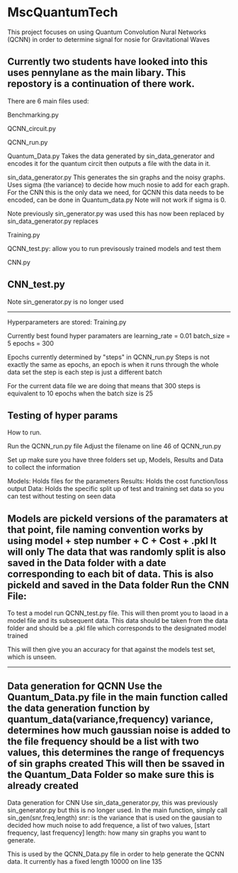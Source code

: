# MscQuantumTech
This project focuses on using Quantum Convolution Nural Networks (QCNN) in order to determine signal for nosie for Gravitational Waves

Currently two students have looked into this uses pennylane as the main libary. This repostory is a continuation of there work.
-----------------------------------------------------------------------------------------------------------------------------------------

There are 6 main files used:

Benchmarking.py

QCNN_circuit.py

QCNN_run.py

Quantum_Data.py
Takes the data generated by sin_data_generator and encodes it for the quantum circit then outputs a file with the data in it.

sin_data_generator.py
This generates the sin graphs and the noisy graphs. 
Uses sigma (the variance) to decide how much nosie to add for each graph.
For the CNN this is the only data we need, for QCNN this data needs to be encoded, can be done in Quantum_data.py
Note will not work if sigma is 0.

Note previously sin_generator.py was used this has now been replaced by sin_data_generator.py replaces

Training.py

QCNN_test.py:
allow you to run previsously trained models and test them

CNN.py

CNN_test.py
-----------------------------------------------------------------------------------------------------------------------------------------
Note sin_generator.py is no longer used 

-----------------------------------------------------------------------------------------------------------------------------------------
Hyperparameters are stored:
Training.py

Currently best found hyper paramaters are
learning_rate = 0.01
batch_size = 5
epochs = 300

Epochs currently determined by "steps" in QCNN_run.py
Steps is not exactly the same as epochs, an epoch is when it runs through the whole data set the step is each step is just a different batch

For the current data file we are doing that means that 300 steps is equivalent to 10 epochs when the batch size is 25


Testing of hyper params
-----------------------------------------------------------------------------------------------------------------------------------------
How to run.

Run the QCNN_run.py file
Adjust the filename on line 46 of QCNN_run.py

Set up make sure you have three folders set up,
Models, Results and Data to collect the information

Models: Holds files for the parameters
Results: Holds the cost function/loss output
Data: Holds the specific split up of test and training set data so you can test without testing on seen data

Models are pickeld versions of the paramaters at that point, file naming convention works by using model + step number + C + Cost + .pkl
It will only
The data that was randomly split is also saved in the Data folder with a date corresponding to each bit of data. This is also pickeld
and saved in the Data folder
Run the CNN File:
----------------------------------------------------
To test a model run QCNN_test.py file.
This will then promt you to laoad in a model file and its subsequent data.
This data should be taken from the data folder and should be a .pkl file which corresponds to the designated model trained

This will then give you an accuracy for that against the models test set, which is unseen.

----------------------------------------------------
Data generation for QCNN
Use the Quantum_Data.py file
in the main function called the data generation function by 
quantum_data(variance,frequency)
variance, determines how much gaussian noise is added to the file
frequency should be a list with two values, this determines the range of frequencys of sin graphs created
This will then be ssaved in the Quantum_Data Folder so make sure this is already created
----------------------------------------------------
Data generation for CNN
Use sin_data_generator.py, this was previously sin_generator.py but this is no longer used.
In the main function, simply call 
sin_gen(snr,freq,length)
snr: is the variance that is used on the gausian to decided how much noise to add
frequence, a list of two values, [start frequency, last frequency]
length: how many sin graphs you want to generate.

This is used by the QCNN_Data.py file in order to help generate the QCNN data.
It currently has a fixed length 10000 on line 135